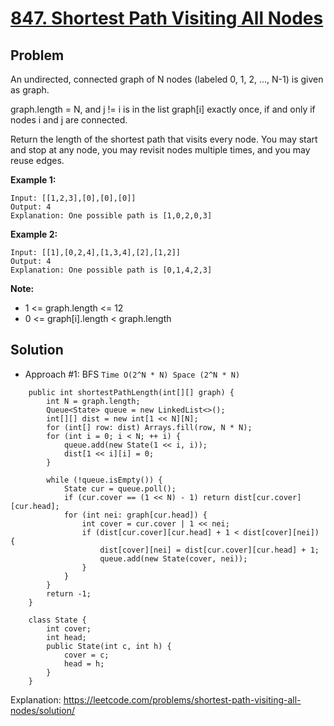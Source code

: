 # <a href='https://leetcode.com/problems/shortest-path-visiting-all-nodes/'>847. Shortest Path Visiting All Nodes</a>

## Problem
An undirected, connected graph of N nodes (labeled 0, 1, 2, ..., N-1) is given as graph.

graph.length = N, and j != i is in the list graph[i] exactly once, if and only if nodes i and j are connected.

Return the length of the shortest path that visits every node. You may start and stop at any node, you may revisit nodes multiple times, and you may reuse edges.

<strong>Example 1:</strong>
```
Input: [[1,2,3],[0],[0],[0]]
Output: 4
Explanation: One possible path is [1,0,2,0,3]
```
<strong>Example 2:</strong>
```
Input: [[1],[0,2,4],[1,3,4],[2],[1,2]]
Output: 4
Explanation: One possible path is [0,1,4,2,3]
```

<strong>Note:</strong>
- 1 <= graph.length <= 12
- 0 <= graph[i].length < graph.length

## Solution
- Approach #1: BFS ```Time O(2^N * N) Space (2^N * N)```
```
    public int shortestPathLength(int[][] graph) {
        int N = graph.length;
        Queue<State> queue = new LinkedList<>();
        int[][] dist = new int[1 << N][N];
        for (int[] row: dist) Arrays.fill(row, N * N);
        for (int i = 0; i < N; ++ i) {
            queue.add(new State(1 << i, i));
            dist[1 << i][i] = 0;
        }
        
        while (!queue.isEmpty()) {
            State cur = queue.poll();
            if (cur.cover == (1 << N) - 1) return dist[cur.cover][cur.head];
            for (int nei: graph[cur.head]) {
                int cover = cur.cover | 1 << nei;
                if (dist[cur.cover][cur.head] + 1 < dist[cover][nei]) {
                    dist[cover][nei] = dist[cur.cover][cur.head] + 1;
                    queue.add(new State(cover, nei));
                }
            }
        }
        return -1;
    }
    
    class State {
        int cover;
        int head;
        public State(int c, int h) {
            cover = c;
            head = h;
        }
    }
```
Explanation: https://leetcode.com/problems/shortest-path-visiting-all-nodes/solution/
